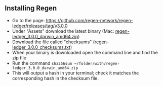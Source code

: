 ## Installing Regen
- Go to the page: https://github.com/regen-network/regen-ledger/releases/tag/v3.0.0
- Under "Assets" download the latest binary (Mac: [regen-ledger_3.0.0_darwin_amd64.zip](https://github.com/regen-network/regen-ledger/releases/download/v3.0.0/regen-ledger_3.0.0_darwin_amd64.zip))
- Download the file called "checksums" ([regen-ledger_3.0.0_checksums.txt](https://github.com/regen-network/regen-ledger/releases/download/v3.0.0/regen-ledger_3.0.0_checksums.txt))
- When your binary is downloaded open the command line and find the zip file
- Run the command `sha256sum ~/folder/with/regen-ledger_3.0.0_darwin_amd64.zip`
- This will output a hash in your terminal; check it matches the corresponding hash in the checksum file. 